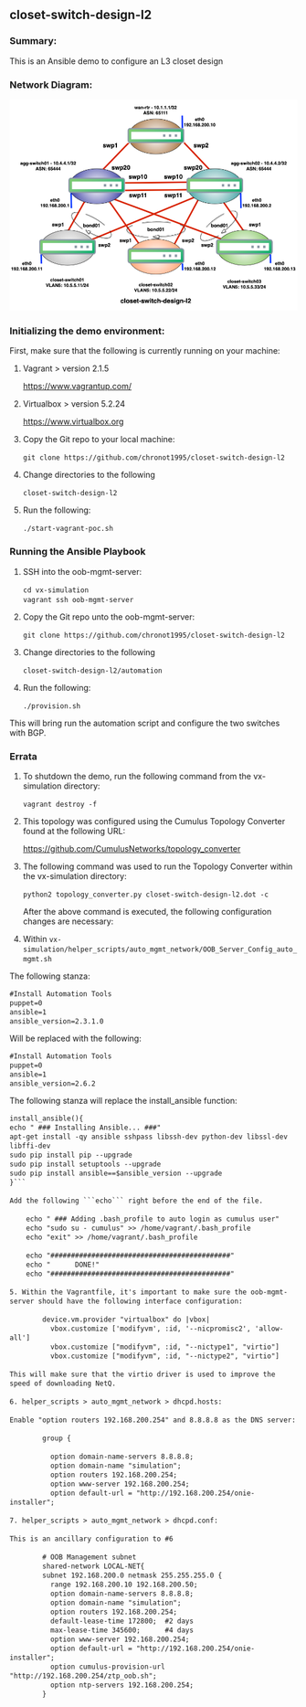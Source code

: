 ## closet-switch-design-l2

### Summary:

This is an Ansible demo to configure an L3 closet design

### Network Diagram:

![Network Diagram](https://github.com/chronot1995/closet-switch-design-l2/blob/master/documentation/closet-switch-design-l2.png)

### Initializing the demo environment:

First, make sure that the following is currently running on your machine:

1. Vagrant > version 2.1.5

    https://www.vagrantup.com/

2. Virtualbox > version 5.2.24

    https://www.virtualbox.org

3. Copy the Git repo to your local machine:

    ```git clone https://github.com/chronot1995/closet-switch-design-l2```

4. Change directories to the following

    ```closet-switch-design-l2```

6. Run the following:

    ```./start-vagrant-poc.sh```

### Running the Ansible Playbook

1. SSH into the oob-mgmt-server:

    ```cd vx-simulation```   
    ```vagrant ssh oob-mgmt-server```

2. Copy the Git repo unto the oob-mgmt-server:

    ```git clone https://github.com/chronot1995/closet-switch-design-l2```

3. Change directories to the following

    ```closet-switch-design-l2/automation```

4. Run the following:

    ```./provision.sh```

This will bring run the automation script and configure the two switches with BGP.

### Errata

1. To shutdown the demo, run the following command from the vx-simulation directory:

    ```vagrant destroy -f```

2. This topology was configured using the Cumulus Topology Converter found at the following URL:

    https://github.com/CumulusNetworks/topology_converter

3. The following command was used to run the Topology Converter within the vx-simulation directory:

    ```python2 topology_converter.py closet-switch-design-l2.dot -c```

    After the above command is executed, the following configuration changes are necessary:

4. Within ```vx-simulation/helper_scripts/auto_mgmt_network/OOB_Server_Config_auto_mgmt.sh```

The following stanza:

    #Install Automation Tools
    puppet=0
    ansible=1
    ansible_version=2.3.1.0

Will be replaced with the following:

    #Install Automation Tools
    puppet=0
    ansible=1
    ansible_version=2.6.2

The following stanza will replace the install_ansible function:

```
install_ansible(){
echo " ### Installing Ansible... ###"
apt-get install -qy ansible sshpass libssh-dev python-dev libssl-dev libffi-dev
sudo pip install pip --upgrade
sudo pip install setuptools --upgrade
sudo pip install ansible==$ansible_version --upgrade
}```

Add the following ```echo``` right before the end of the file.

    echo " ### Adding .bash_profile to auto login as cumulus user"
    echo "sudo su - cumulus" >> /home/vagrant/.bash_profile
    echo "exit" >> /home/vagrant/.bash_profile

    echo "############################################"
    echo "      DONE!"
    echo "############################################"

5. Within the Vagrantfile, it's important to make sure the oob-mgmt-server should have the following interface configuration:

        device.vm.provider "virtualbox" do |vbox|
          vbox.customize ['modifyvm', :id, '--nicpromisc2', 'allow-all']
          vbox.customize ["modifyvm", :id, "--nictype1", "virtio"]
          vbox.customize ["modifyvm", :id, "--nictype2", "virtio"]

This will make sure that the virtio driver is used to improve the speed of downloading NetQ.

6. helper_scripts > auto_mgmt_network > dhcpd.hosts:

Enable "option routers 192.168.200.254" and 8.8.8.8 as the DNS server:

        group {

          option domain-name-servers 8.8.8.8;
          option domain-name "simulation";
          option routers 192.168.200.254;
          option www-server 192.168.200.254;
          option default-url = "http://192.168.200.254/onie-installer";

7. helper_scripts > auto_mgmt_network > dhcpd.conf:

This is an ancillary configuration to #6

        # OOB Management subnet
        shared-network LOCAL-NET{
        subnet 192.168.200.0 netmask 255.255.255.0 {
          range 192.168.200.10 192.168.200.50;
          option domain-name-servers 8.8.8.8;
          option domain-name "simulation";
          option routers 192.168.200.254;
          default-lease-time 172800;  #2 days
          max-lease-time 345600;      #4 days
          option www-server 192.168.200.254;
          option default-url = "http://192.168.200.254/onie-installer";
          option cumulus-provision-url "http://192.168.200.254/ztp_oob.sh";
          option ntp-servers 192.168.200.254;
        }
